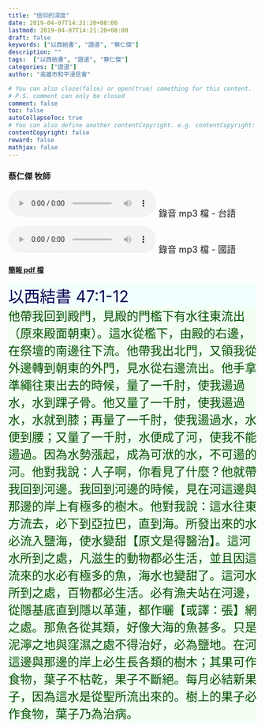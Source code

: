 ```yaml
---
title: "信仰的深度"
date: 2019-04-07T14:21:20+08:00
lastmod: 2019-04-07T14:21:20+08:00
draft: false
keywords: ["以西結書", "證道", "蔡仁傑"]
description: ""
tags:  ["以西結書", "證道", "蔡仁傑"]
categories: ["證道"]
author: "高雄市和平浸信會"

# You can also close(false) or open(true) something for this content.
# P.S. comment can only be closed
comment: false
toc: false
autoCollapseToc: true
# You can also define another contentCopyright. e.g. contentCopyright: "This is another copyright."
contentCopyright: false
reward: false
mathjax: false
---
```


### 蔡仁傑 牧師

<audio controls src="https://hbc.nctu.me/mp3-s/s20190407t.mp3"></audio><font size="4"> 錄音 mp3 檔 - 台語</font>

<audio controls src="https://hbc.nctu.me/mp3-s/s20190407c.mp3"></audio><font size="4"> 錄音 mp3 檔 - 國語</font>

#### [簡報 pdf 檔](/pdf-s/s20190407.pdf "信仰的深度")

<div style="background-color:#F2FFFF"><font size="6", color="#000050">
以西結書 47:1-12
</font>
</div>

<div style="background-color:#F2FFF2"><font size="5", color="005000">
他帶我回到殿門，見殿的門檻下有水往東流出（原來殿面朝東）。這水從檻下，由殿的右邊，在祭壇的南邊往下流。他帶我出北門，又領我從外邊轉到朝東的外門，見水從右邊流出。他手拿準繩往東出去的時候，量了一千肘，使我逿過水，水到踝子骨。他又量了一千肘，使我逿過水，水就到膝；再量了一千肘，使我逿過水，水便到腰；又量了一千肘，水便成了河，使我不能逿過。因為水勢漲起，成為可洑的水，不可逿的河。他對我說：人子啊，你看見了什麼？他就帶我回到河邊。我回到河邊的時候，見在河這邊與那邊的岸上有極多的樹木。他對我說：這水往東方流去，必下到亞拉巴，直到海。所發出來的水必流入鹽海，使水變甜【原文是得醫治】。這河水所到之處，凡滋生的動物都必生活，並且因這流來的水必有極多的魚，海水也變甜了。這河水所到之處，百物都必生活。必有漁夫站在河邊，從隱基底直到隱以革蓮，都作曬【或譯：張】網之處。那魚各從其類，好像大海的魚甚多。只是泥濘之地與窪濕之處不得治好，必為鹽地。在河這邊與那邊的岸上必生長各類的樹木；其果可作食物，葉子不枯乾，果子不斷絕。每月必結新果子，因為這水是從聖所流出來的。樹上的果子必作食物，葉子乃為治病。
</font>
</div>
